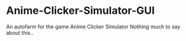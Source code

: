 # Anime-Clicker-Simulator-GUI
An autofarm for the game Anime Clicker Simulator
Nothing much to say about this..
